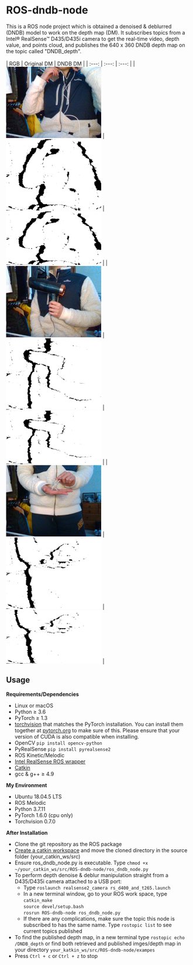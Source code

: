 # ROS-dndb-node
This is a ROS node project which is obtained a denoised & deblurred (DNDB) model to work on the depth map (DM). It subscribes topics from a Intel® RealSense™ D435/D435i camera to get the real-time video, depth value, and points cloud, and publishes the 640 x 360 DNDB depth map on the topic called "DNDB_depth".
<br />
<br />
| RGB | Original DM | DNDB DM |
|     :---:    |     :---:      |     :---:     |
| <img src="examples/input/rgb/1631080115.2456799.png" width="260">     | <img src="examples/input/depth/1631080115.2362533.png" width="260">       | <img src="examples/output/1631080128.3460805.png" width="260">      |
| <img src="examples/input/rgb/1631080151.7598705.png" width="260">     | <img src="examples/input/depth/1631080151.751256.png" width="260">       | <img src="examples/output/1631080164.78647.png" width="260">      |
| <img src="examples/input/rgb/1631080191.5774329.png" width="260">     | <img src="examples/input/depth/1631080191.564463.png" width="260">       | <img src="examples/output/1631080205.0342515.png" width="260">      |



## Usage

**Requirements/Dependencies**

- Linux or macOS
- Python ≥ 3.6
- PyTorch ≥ 1.3
- [torchvision](https://github.com/pytorch/vision/) that matches the PyTorch installation.
	You can install them together at [pytorch.org](https://pytorch.org) to make sure of this.
  Please ensure that your version of CUDA is also compatible when installing.
- OpenCV `pip install opencv-python`
- PyRealSense `pip install pyrealsense2`
- ROS Kinetic/Melodic
- [Intel RealSense ROS wrapper](https://github.com/IntelRealSense/realsense-ros)
- [Catkin](https://www.ros.org/wiki/catkin#Installing_catkin)
- gcc & g++ ≥ 4.9

**My Environment**

- Ubuntu 18.04.5 LTS
- ROS Melodic
- Python 3.7.11
- PyTorch 1.6.0 (cpu only)
- Torchvision 0.7.0

**After Installation**
* Clone the git repository as the ROS package
* [Create a catkin workspace](http://wiki.ros.org/catkin/Tutorials/create_a_workspace) and move the cloned directory in the source folder (your_catkin_ws/src)
* Ensure ros_dndb_node.py is executable. Type `chmod +x ~/your_catkin_ws/src/ROS-dndb-node/ros_dndb_node.py`
* To perform depth denoise & deblur manipulation straight from a D435/D435i camera attached to a USB port:
  * Type `roslaunch realsense2_camera rs_d400_and_t265.launch`
  * In a new terminal window, go to your ROS work space, type<br />
    `catkin_make`<br />
    `source devel/setup.bash`<br />
    `rosrun ROS-dndb-node ros_dndb_node.py`
  * If there are any complications, make sure the topic this node is subscribed to has the same name. Type `rostopic list` to see current topics published
* To find the published depth map, in a new terminal type `rostopic echo /DNDB_depth` or find both retrieved and published imges/depth map in your directory `your_katkin_ws/src/ROS-dndb-node/exampes`
* Press `Ctrl + c` or `Ctrl + z` to stop
